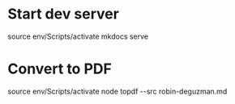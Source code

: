 # Start dev server
source env/Scripts/activate
mkdocs serve

# Convert to PDF
source env/Scripts/activate
node topdf --src robin-deguzman.md


